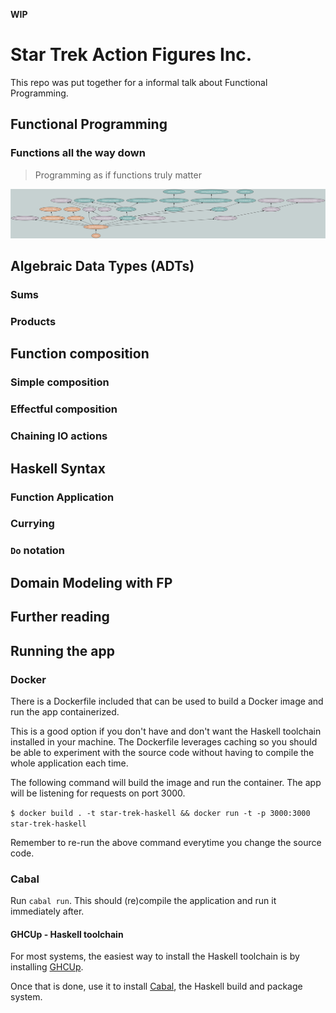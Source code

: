 **WIP**

# Star Trek Action Figures Inc.

This repo was put together for a informal talk about Functional Programming. 

## Functional Programming

### Functions all the way down
> Programming as if functions truly matter

![A call-graph showing how the impure, IO-performing part of the application is small](images/callgraph.png "Our Application Call Graph")

## Algebraic Data Types (ADTs)

### Sums

### Products

## Function composition

### Simple composition

### Effectful composition

### Chaining IO actions

## Haskell Syntax

### Function Application

### Currying

### `Do` notation

## Domain Modeling with FP

## Further reading

## Running the app

### Docker
There is a Dockerfile included that can be used to build a Docker image and run the app containerized. 

This is a good option if you don't have and don't want the Haskell toolchain installed in your machine. The Dockerfile leverages caching so you should be able to experiment with the source code without having to compile the whole application each time.

The following command will build the image and run the container. The app will be listening for requests on port 3000.

`$ docker build . -t star-trek-haskell && docker run -t -p 3000:3000 star-trek-haskell`

Remember to re-run the above command everytime you change the source code.

### Cabal
Run `cabal run`. This should (re)compile the application and run it immediately after.

#### GHCUp - Haskell toolchain
For most systems, the easiest way to install the Haskell toolchain is by installing [GHCUp](https://www.haskell.org/ghcup/).

Once that is done, use it to install [Cabal](https://www.haskell.org/cabal/), the Haskell build and package system.
